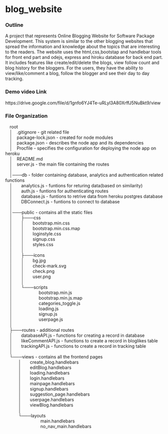 # blog_website
<h3>Outline</h3>
A project that represents Online Blogging Website for Software Package Development.
This system is similar to the other blogging websites that spread the information and knowledge about the topics that are interesting to the readers.
The website uses the html,css,bootstap and handlebar tools for front end part and odejs, express and hiroku database for back end part.
It includes features like create/edit/delete the blogs, view follow count and blog history for the bloggers.
For the users, they have the ability to view/like/comment a blog, follow the blogger and see their day to day tracking.

<h3>Demo video Link</h3>
https://drive.google.com/file/d/1gnfo6YJ4Te-uRLyl3A80XrffJ5NuBkt9/view

<h3>File Organization</h3>

&emsp;root<br>
&emsp;│&emsp;.gitignore - git related file<br>
&emsp;│&emsp;package-lock.json - created for node modules<br>
&emsp;│&emsp;package.json - describes the node app and its dependencies<br>
&emsp;│&emsp;Procfile - specifies the configuration for deploying the node app on heroku<br>
&emsp;│&emsp;README.md<br>
&emsp;│&emsp;server.js - the main file containing the routes<br>
&emsp;│<br>
&emsp;│───db - folder containing database, analytics and authentication related functions<br>
&emsp;│&emsp;&emsp;analytics.js - funtions for returing data(based on similarity)<br>
&emsp;│&emsp;&emsp;auth.js - funtions for authenticating routes<br> 
&emsp;│&emsp;&emsp;database.js - funtions to retrive data from heroku postgres database<br>
&emsp;│&emsp;&emsp;DBConnect.js - funtions to connect to database<br>
&emsp;│<br>
&emsp;│───public - contains all the static files<br>
&emsp;│&emsp;&emsp;├───css<br>
&emsp;│&emsp;&emsp;│&emsp;&emsp;bootstrap.min.css<br>
&emsp;│&emsp;&emsp;│&emsp;&emsp;bootstrap.min.css.map<br>
&emsp;│&emsp;&emsp;│&emsp;&emsp;loginstyle.css<br>
&emsp;│&emsp;&emsp;│&emsp;&emsp;signup.css<br>
&emsp;│&emsp;&emsp;│&emsp;&emsp;styles.css<br>
&emsp;│&emsp;&emsp;│<br>
&emsp;│&emsp;&emsp;├───icons<br>
&emsp;│&emsp;&emsp;│&emsp;&emsp;bg.jpg<br>
&emsp;│&emsp;&emsp;│&emsp;&emsp;check-mark.svg<br>
&emsp;│&emsp;&emsp;│&emsp;&emsp;check.png<br>
&emsp;│&emsp;&emsp;│&emsp;&emsp;user.png<br>
&emsp;│&emsp;&emsp;│<br>
&emsp;│&emsp;&emsp;└───scripts<br>
&emsp;│&emsp;&emsp;&emsp;&emsp;&emsp;&emsp;bootstrap.min.js<br>
&emsp;│&emsp;&emsp;&emsp;&emsp;&emsp;&emsp;bootstrap.min.js.map<br>
&emsp;│&emsp;&emsp;&emsp;&emsp;&emsp;&emsp;categories_toggle.js<br>
&emsp;│&emsp;&emsp;&emsp;&emsp;&emsp;&emsp;loading.js<br>
&emsp;│&emsp;&emsp;&emsp;&emsp;&emsp;&emsp;signup.js<br>
&emsp;│&emsp;&emsp;&emsp;&emsp;&emsp;&emsp;userpage.js<br>
&emsp;│<br>
&emsp;├───routes - additional routes<br>
&emsp;│&emsp;&emsp;databaseAPI.js - functions for creating a record in database<br>
&emsp;│&emsp;&emsp;likeCommentAPI.js - functions to create a record in bloglikes table<br>
&emsp;│&emsp;&emsp;trackingAPI.js - functions to create a record in tracking table<br>
&emsp;│<br>
&emsp;└───views - contains all the frontend pages<br>
&emsp;&emsp;&emsp;│&emsp;&emsp;create_blog.handlebars<br>
&emsp;&emsp;&emsp;│&emsp;&emsp;editBlog.handlebars<br>
&emsp;&emsp;&emsp;│&emsp;&emsp;loading.handlebars<br>
&emsp;&emsp;&emsp;│&emsp;&emsp;login.handlebars<br>
&emsp;&emsp;&emsp;│&emsp;&emsp;mainpage.handlebars<br>
&emsp;&emsp;&emsp;│&emsp;&emsp;signup.handlebars<br>
&emsp;&emsp;&emsp;│&emsp;&emsp;suggestion_page.handlebars<br>
&emsp;&emsp;&emsp;│&emsp;&emsp;userpage.handlebars<br>
&emsp;&emsp;&emsp;│&emsp;&emsp;viewBlog.handlebars<br>
&emsp;&emsp;&emsp;│<br>
&emsp;&emsp;&emsp;└───layouts<br>
&emsp;&emsp;&emsp;&emsp;&emsp;&emsp;&emsp;&emsp;main.handlebars<br>
&emsp;&emsp;&emsp;&emsp;&emsp;&emsp;&emsp;&emsp;no_nav_main.handlebars<br>
